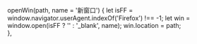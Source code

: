 openWin(path, name = '新窗口') {
        let isFF = window.navigator.userAgent.indexOf('Firefox') !== -1;
        let win = window.open(isFF ? '' : '_blank', name);
        win.location = path;  
    },